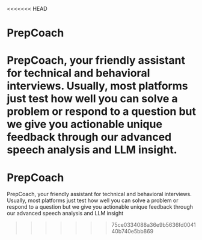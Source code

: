 <<<<<<< HEAD
# PrepCoach
PrepCoach, your friendly assistant for technical and behavioral interviews. Usually, most platforms just test how well you can solve a problem or respond to a question but we give you actionable unique feedback through our advanced speech analysis and LLM insight.
=======
# PrepCoach
PrepCoach, your friendly assistant for technical and behavioral interviews. Usually, most platforms just test how well you can solve a problem or respond to a question but we give you actionable unique feedback through our advanced speech analysis and LLM insight
>>>>>>> 75ce0334088a36e9b5636fd004140b740e5bb869
